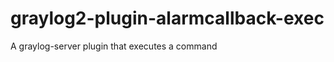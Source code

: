 graylog2-plugin-alarmcallback-exec
==================================

A graylog-server plugin that executes a command